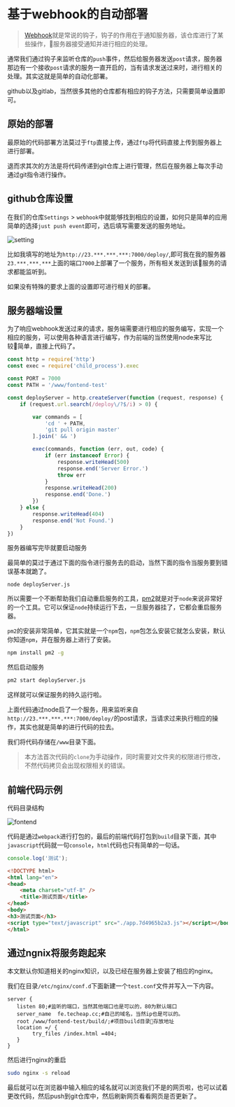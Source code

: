 # 基于webhook的自动部署

> [Webhook](https://developer.github.com/webhooks/)就是常说的钩子，钩子的作用在于通知服务器，该仓库进行了某些操作，服务器接受通知并进行相应的处理。

通常我们通过钩子来监听仓库的`push`事件，然后给服务器发送`post`请求，服务器那边有一个接收`post`请求的服务一直开启的，当有请求发送过来时，进行相关的处理。其实这就是简单的自动化部署。

github以及gitlab，当然很多其他的仓库都有相应的钩子方法，只需要简单设置即可。

## 原始的部署

最原始的代码部署方法莫过于`ftp`直接上传，通过`ftp`将代码直接上传到服务器上进行部署。

退而求其次的方法是将代码传递到git仓库上进行管理，然后在服务器上每次手动通过git指令进行操作。

## github仓库设置

在我们的仓库`Settings` > `webhook`中就能够找到相应的设置，如何只是简单的应用简单的选择`just push event`即可，选后填写需要发送的服务地址。

![setting](https://raw.githubusercontent.com/limingyang2012/blog/master/assets/201707/webhook.png)

比如我填写的地址为`http://23.***.***.***:7000/deploy/`,即可我在我的服务器`23.***.***.***`上面的端口`7000`上部署了一个服务，所有相关发送到该服务的请求都能监听到。

如果没有特殊的要求上面的设置即可进行相关的部署。

## 服务器端设置

为了响应webhook发送过来的请求，服务端需要进行相应的服务编写，实现一个相应的服务，可以使用各种语言进行编写，作为前端的当然使用node来写比较简单，直接上代码了。

```javascript
const http = require('http')
const exec = require('child_process').exec

const PORT = 7000
const PATH = '/www/fontend-test'

const deployServer = http.createServer(function (request, response) {
    if (request.url.search(/deploy\/?$/i) > 0) {

        var commands = [
            'cd ' + PATH,
            'git pull origin master'
        ].join(' && ')

        exec(commands, function (err, out, code) {
            if (err instanceof Error) {
                response.writeHead(500)
                response.end('Server Error.')
                throw err
            }
            response.writeHead(200)
            response.end('Done.')
        })
    } else {
        response.writeHead(404)
        response.end('Not Found.')
    }
})
```

服务器编写完毕就要启动服务

最简单的莫过于通过下面的指令进行服务去的启动，当然下面的指令当服务要到错误基本就跪了。

```bash
node deployServer.js
```

所以需要一个不断帮助我们自动重启服务的工具，[pm2](http://pm2.keymetrics.io/)就是对于`node`来说非常好的一个工具。它可以保证`node`持续运行下去，一旦服务器挂了，它都会重启服务器。

`pm2`的安装非常简单，它其实就是一个`npm`包，`npm`包怎么安装它就怎么安装，默认你知道`npm`，并在服务器上进行了安装。

```bash
npm install pm2 -g
```
然后启动服务

```bash
pm2 start deployServer.js
```

这样就可以保证服务的持久运行啦。

上面代码通过node启了一个服务，用来监听来自`http://23.***.***.***:7000/deploy/`的post请求，当请求过来执行相应的操作，其实也就是简单的进行代码的拉去。

我们将代码存储在`/www`目录下面。

> 本方法首次代码的`clone`为手动操作，同时需要对文件夹的权限进行修改，不然代码拷贝会出现权限相关的错误。

## 前端代码示例

代码目录结构

![fontend](https://raw.githubusercontent.com/limingyang2012/blog/master/assets/201707/webhook-1.png)

代码是通过`webpack`进行打包的，最后的前端代码打包到`build`目录下面，其中`javascript`代码就一句`console`，`html`代码也只有简单的一句话。

```javascript
console.log('测试');
```

```html
<!DOCTYPE html>
<html lang="en">
<head>
    <meta charset="utf-8" />    
    <title>测试页面</title>
</head>
<body>
<h3>测试页面</h3>
<script type="text/javascript" src="./app.7d4965b2a3.js"></script></body>
</html>
```

## 通过ngnix将服务跑起来

本文默认你知道相关的nginx知识，以及已经在服务器上安装了相应的nginx。

我们在目录`/etc/nginx/conf.d`下面新建一个`test.conf`文件并写入一下内容。

```nginx
server {
   listen 80;#监听的端口，当然其他端口也是可以的，80为默认端口
   server_name  fe.techeap.cc;#自己的域名，当然ip也是可以的。
   root /www/fontend-test/build/;#项目build目录存放地址
   location =/ {
        try_files /index.html =404;
   }
}
```
然后进行nginx的重启

```bash
sudo nginx -s reload
```

最后就可以在浏览器中输入相应的域名就可以浏览我们不是的网页啦，也可以试着更改代码，然后push到git仓库中，然后刷新网页看看网页是否更新了。



